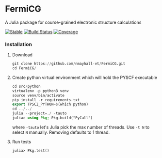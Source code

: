 # FermiCG
A Julia package for course-grained electronic structure calculations

[![Stable](https://img.shields.io/badge/docs-stable-blue.svg)](https://nmayhall-vt.github.io/FermiCG/stable)
[![Build Status](https://github.com/nmayhall-vt/FermiCG/workflows/CI/badge.svg)](https://github.com/nmayhall-vt/FermiCG/actions)
[![Coverage](https://codecov.io/gh/nmayhall-vt/FermiCG/branch/master/graph/badge.svg)](https://codecov.io/gh/nmayhall-vt/FermiCG)


### Installation
1. Download

	```julia
	git clone https://github.com/nmayhall-vt/FermiCG.git
	cd FermiCG/
	```


2. Create python virtual environment which will hold the PYSCF executable

	```julia
	cd src/python
	virtualenv -p python3 venv
	source venv/bin/activate
	pip install -r requirements.txt
	export TPSCI_PYTHON=$(which python)
	cd ../../
	julia --project=./ -tauto 
	julia> using Pkg; Pkg.build("PyCall")
	```
	where `-tauto` let's Julia pick the max number of threads. Use `-t N` to select `N` manually. Removing defaults to 1 thread. 
2. Run tests
	```
	julia> Pkg.test()
	```
